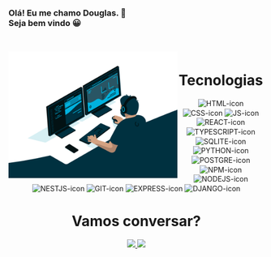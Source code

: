 ### Olá! Eu me chamo Douglas. 👋 <br>  Seja bem vindo 😀



  ##

<div  align="center"> 
  <div  style="display: inline_block"><br>
    <img align="left" height="250" alt="coding-time" src="code.gif">
    <h1 align="center">Tecnologias</h1>
    <img align="center" height="40" width="50" alt="HTML-icon"  src="https://cdn.jsdelivr.net/gh/devicons/devicon/icons/html5/html5-plain-wordmark.svg">
     <img align="center" height="40" width="50" alt="CSS-icon"  src="https://cdn.jsdelivr.net/gh/devicons/devicon/icons/css3/css3-plain-wordmark.svg">
     <img align="center" height="40" width="50" alt="JS-icon"  src="https://cdn.jsdelivr.net/gh/devicons/devicon/icons/javascript/javascript-original.svg">
     <img align="center" height="40" width="50" alt="REACT-icon"  src="https://cdn.jsdelivr.net/gh/devicons/devicon/icons/react/react-original-wordmark.svg">
    <img align="center" height="40" width="50" alt="TYPESCRIPT-icon"  src="https://cdn.jsdelivr.net/gh/devicons/devicon/icons/typescript/typescript-original.svg">
     <img align="center" height="40" width="50" alt="SQLITE-icon"  src="https://cdn.jsdelivr.net/gh/devicons/devicon/icons/sqlite/sqlite-original-wordmark.svg">
     <img align="center" height="40" width="50" alt="PYTHON-icon"  src="https://cdn.jsdelivr.net/gh/devicons/devicon/icons/python/python-original-wordmark.svg">
      <img align="center" height="40" width="50" alt="POSTGRE-icon"  src="https://cdn.jsdelivr.net/gh/devicons/devicon/icons/postgresql/postgresql-plain-wordmark.svg">
    <img align="center" height="40" width="50" alt="NPM-icon"  src="https://cdn.jsdelivr.net/gh/devicons/devicon/icons/npm/npm-original-wordmark.svg">
     <img align="center" height="40" width="50" alt="NODEJS-icon"  src="https://cdn.jsdelivr.net/gh/devicons/devicon/icons/nodejs/nodejs-original.svg">
    <img align="center" height="40" width="50" alt="NESTJS-icon"  src="https://cdn.jsdelivr.net/gh/devicons/devicon/icons/nestjs/nestjs-plain.svg" >
    <img align="center" height="40" width="50" alt="GIT-icon"  src="https://cdn.jsdelivr.net/gh/devicons/devicon/icons/git/git-original.svg" >
    <img align="center" height="40" width="50" alt="EXPRESS-icon"  src="https://cdn.jsdelivr.net/gh/devicons/devicon/icons/express/express-original.svg" >
     <img align="center" height="40" width="50" alt="DJANGO-icon"  src="https://cdn.jsdelivr.net/gh/devicons/devicon/icons/django/django-plain.svg" >
   </div>
    


  <h1 align="center">Vamos conversar?</h1>
    <a href = "mailto: douglasslycooper@gmail.com">
      <img width="100" src="https://img.shields.io/badge/Gmail-D14836?style=for-the-badge&logo=gmail&logoColor=white">
    </a>
    <a href = "https://www.linkedin.com/in/douglas-diniz-/">
      <img width="128" src="https://img.shields.io/badge/LinkedIn-0077B5?style=for-the-badge&logo=linkedin&logoColor=white">
    </a>
  
</div>
  
